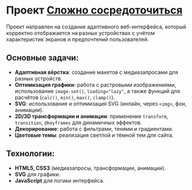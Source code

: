 # Проект [Сложно сосредоточиться](https://andstrel.github.io/slozhno-sosredotochitsya/)

Проект направлен на создание адаптивного веб-интерфейса, который корректно отображается на разных устройствах с учётом характеристик экранов и предпочтений пользователей.

## Основные задачи:

- **Адаптивная вёрстка**: создание макетов с медиазапросами для разных устройств.
- **Оптимизация графики**: работа с растровыми изображениями, использование `image-set()`, `loading="lazy"`, а также функций для расчётов (`calc()`, `min()`, `max()`, `clamp()`).
- **SVG**: использование и оптимизация SVG (инлайн, через `<img>`, фон, анимации).
- **2D/3D трансформации и анимации**: применение `transform`, `transition`, `@keyframes` для динамичных эффектов.
- **Декорирование**: работа с фильтрами, тенями и градиентами.
- **Цветовые темы**: реализация светлой и тёмной тем для сайта.

## Технологии:

- **HTML5, CSS3** (медиазапросы, трансформации, анимации).
- **SVG** для графики.
- **JavaScript** для логики интерфейса.

